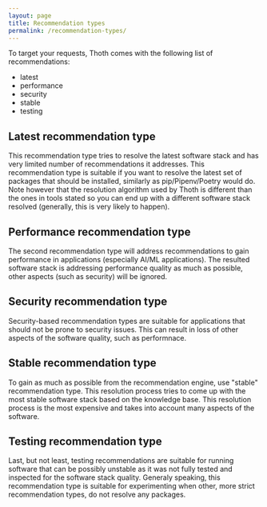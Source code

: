 ```yaml
---
layout: page
title: Recommendation types
permalink: /recommendation-types/
---
```


To target your requests, Thoth comes with the following list of recommendations:

 * latest
 * performance
 * security
 * stable
 * testing
 
## Latest recommendation type

This recommendation type tries to resolve the latest software stack and has
very limited number of recommendations it addresses. This recommendation type
is suitable if you want to resolve the latest set of packages that should be
installed, similarly as pip/Pipenv/Poetry would do. Note however that the
resolution algorithm used by Thoth is different than the ones in tools stated
so you can end up with a different software stack resolved (generally, this is
very likely to happen).

## Performance recommendation type

The second recommendation type will address recommendations to gain performance
in  applications (especially AI/ML applications). The resulted software stack
is addressing performance quality as much as possible, other aspects (such as
security) will be ignored.

## Security recommendation type

Security-based recommendation types are suitable for applications that should
not be prone to security issues. This can result in loss of other aspects of
the software quality, such as performnace.

## Stable recommendation type

To gain as much as possible from the recommendation engine, use "stable"
recommendation type. This resolution process tries to come up with the most
stable software stack based on the knowledge base. This resolution process is
the most expensive and takes into account many aspects of the software.

## Testing recommendation type

Last, but not least, testing recommendations are suitable for running software
that can be possibly unstable as it was not fully tested and inspected for the
software stack quality. Generaly speaking, this recommendation type is suitable
for experimenting when other, more strict recommendation types, do not resolve
any packages.
